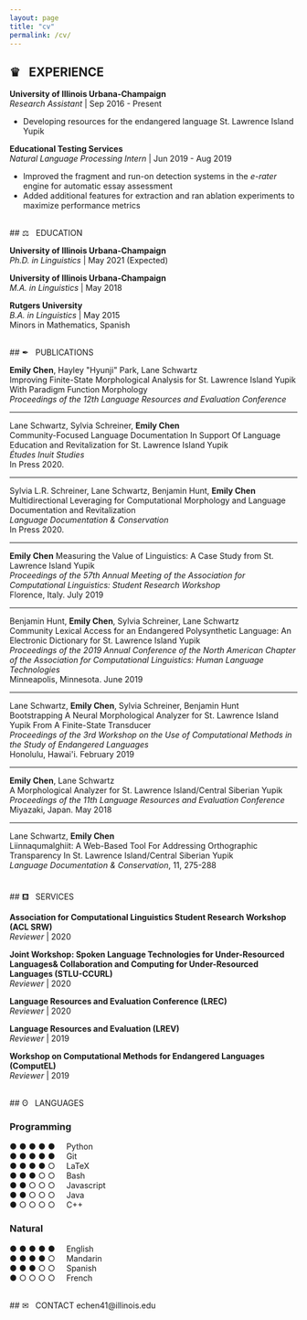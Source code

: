 ```yaml
---
layout: page
title: "cv"
permalink: /cv/
---
```


## &#9819; &nbsp; EXPERIENCE

**University of Illinois Urbana-Champaign**  
*Research Assistant* | Sep 2016 - Present  
- Developing resources for the endangered language St. Lawrence Island Yupik  

**Educational Testing Services**  
*Natural Language Processing Intern* | Jun 2019 - Aug 2019
- Improved the fragment and run-on detection systems in the *e-rater* engine for automatic essay assessment  
- Added additional features for extraction and ran ablation experiments to maximize performance metrics  

<br />
## &#9878; &nbsp; EDUCATION

**University of Illinois Urbana-Champaign**  
*Ph.D. in Linguistics* | May 2021 (Expected)

**University of Illinois Urbana-Champaign**  
*M.A. in Linguistics* | May 2018

**Rutgers University**  
*B.A. in Linguistics* | May 2015  
Minors in Mathematics, Spanish

<br />
## &#10002; &nbsp; PUBLICATIONS

**Emily Chen**, Hayley "Hyunji" Park, Lane Schwartz  
Improving Finite-State Morphological Analysis for St. Lawrence Island Yupik With Paradigm Function Morphology  
*Proceedings of the 12th Language Resources and Evaluation Conference*  

---

Lane Schwartz, Sylvia Schreiner, **Emily Chen**  
Community-Focused Language Documentation In Support Of Language Education and Revitalization for St. Lawrence Island Yupik  
*Études Inuit Studies*  
In Press 2020.

---

Sylvia L.R. Schreiner, Lane Schwartz, Benjamin Hunt, **Emily Chen**  
Multidirectional Leveraging for Computational Morphology and Language Documentation and Revitalization  
*Language Documentation & Conservation*  
In Press 2020.

---

**Emily Chen**
Measuring the Value of Linguistics: A Case Study from St. Lawrence Island Yupik  
*Proceedings of the 57th Annual Meeting of the Association for Computational Linguistics: Student Research Workshop*  
Florence, Italy. July 2019

---

Benjamin Hunt, **Emily Chen**, Sylvia Schreiner, Lane Schwartz  
Community Lexical Access for an Endangered Polysynthetic Language: An Electronic Dictionary for St. Lawrence Island Yupik  
*Proceedings of the 2019 Annual Conference of the North American Chapter of the Association for Computational Linguistics: Human Language Technologies*  
Minneapolis, Minnesota. June 2019

---

Lane Schwartz, **Emily Chen**, Sylvia Schreiner, Benjamin Hunt  
Bootstrapping A Neural Morphological Analyzer for St. Lawrence Island Yupik From A Finite-State Transducer  
*Proceedings of the 3rd Workshop on the Use of Computational Methods in the Study of Endangered Languages*  
Honolulu, Hawai'i. February 2019

---

**Emily Chen**, Lane Schwartz  
A Morphological Analyzer for St. Lawrence Island/Central Siberian Yupik  
*Proceedings of the 11th Language Resources and Evaluation Conference*  
Miyazaki, Japan. May 2018

---

Lane Schwartz, **Emily Chen**  
Liinnaqumalghiit: A Web-Based Tool For Addressing Orthographic Transparency In St. Lawrence Island/Central Siberian Yupik  
*Language Documentation & Conservation*, 11, 275-288

<br />
## &#9982; &nbsp; SERVICES

**Association for Computational Linguistics Student Research Workshop (ACL SRW)**  
*Reviewer* | 2020

**Joint Workshop: Spoken Language Technologies for Under-Resourced Languages\& Collaboration and Computing for Under-Resourced Languages (STLU-CCURL)**   
*Reviewer* | 2020

**Language Resources and Evaluation Conference (LREC)**  
*Reviewer* | 2020

**Language Resources and Evaluation (LREV)**  
*Reviewer* | 2019

**Workshop on Computational Methods for Endangered Languages (ComputEL)**  
*Reviewer* | 2019

<br />
## &#664;  &nbsp; LANGUAGES

### Programming

&#9679; &#9679; &#9679; &#9679; &#9679; &nbsp; &nbsp; Python  
&#9679; &#9679; &#9679; &#9679; &#9679; &nbsp; &nbsp; Git  
&#9679; &#9679; &#9679; &#9679; &#9675; &nbsp; &nbsp; LaTeX  
&#9679; &#9679; &#9679; &#9675; &#9675; &nbsp; &nbsp; Bash  
&#9679; &#9679; &#9675; &#9675; &#9675; &nbsp; &nbsp; Javascript  
&#9679; &#9679; &#9675; &#9675; &#9675; &nbsp; &nbsp; Java  
&#9679; &#9675; &#9675; &#9675; &#9675; &nbsp; &nbsp; C++  

### Natural

&#9679; &#9679; &#9679; &#9679; &#9679; &nbsp; &nbsp; English  
&#9679; &#9679; &#9679; &#9679; &#9675; &nbsp; &nbsp; Mandarin  
&#9679; &#9679; &#9679; &#9675; &#9675; &nbsp; &nbsp; Spanish  
&#9679; &#9675; &#9675; &#9675; &#9675; &nbsp; &nbsp; French  

<br />
## &#9993; &nbsp; CONTACT
echen41@illinois.edu
